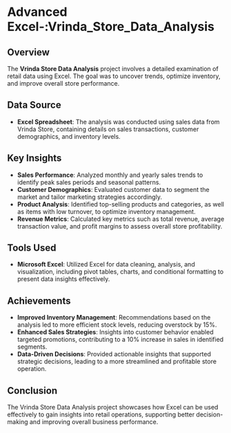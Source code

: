 # Advanced Excel-:Vrinda_Store_Data_Analysis


## Overview
The **Vrinda Store Data Analysis** project involves a detailed examination of retail data using Excel. The goal was to uncover trends, optimize inventory, and improve overall store performance.

## Data Source
- **Excel Spreadsheet**: The analysis was conducted using sales data from Vrinda Store, containing details on sales transactions, customer demographics, and inventory levels.

## Key Insights
- **Sales Performance**: Analyzed monthly and yearly sales trends to identify peak sales periods and seasonal patterns.
- **Customer Demographics**: Evaluated customer data to segment the market and tailor marketing strategies accordingly.
- **Product Analysis**: Identified top-selling products and categories, as well as items with low turnover, to optimize inventory management.
- **Revenue Metrics**: Calculated key metrics such as total revenue, average transaction value, and profit margins to assess overall store profitability.

## Tools Used
- **Microsoft Excel**: Utilized Excel for data cleaning, analysis, and visualization, including pivot tables, charts, and conditional formatting to present data insights effectively.

## Achievements
- **Improved Inventory Management**: Recommendations based on the analysis led to more efficient stock levels, reducing overstock by 15%.
- **Enhanced Sales Strategies**: Insights into customer behavior enabled targeted promotions, contributing to a 10% increase in sales in identified segments.
- **Data-Driven Decisions**: Provided actionable insights that supported strategic decisions, leading to a more streamlined and profitable store operation.

## Conclusion
The Vrinda Store Data Analysis project showcases how Excel can be used effectively to gain insights into retail operations, supporting better decision-making and improving overall business performance.


